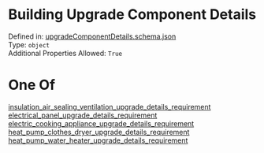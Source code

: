 
Building Upgrade Component Details
==================================
  
Defined in: [upgradeComponentDetails.schema.json](https://ira-rebates.labworks.org/schemas/upgradeComponentDetails)  
Type: `object`  
Additional Properties Allowed: `True`
# One Of
  
  
[insulation_air_sealing_ventilation_upgrade_details_requirement](insulation_air_sealing_ventilation_upgrade_details_requirement.md)  
[electrical_panel_upgrade_details_requirement](electrical_panel_upgrade_details_requirement.md)  
[electric_cooking_appliance_upgrade_details_requirement](electric_cooking_appliance_upgrade_details_requirement.md)  
[heat_pump_clothes_dryer_upgrade_details_requirement](heat_pump_clothes_dryer_upgrade_details_requirement.md)  
[heat_pump_water_heater_upgrade_details_requirement](heat_pump_water_heater_upgrade_details_requirement.md)